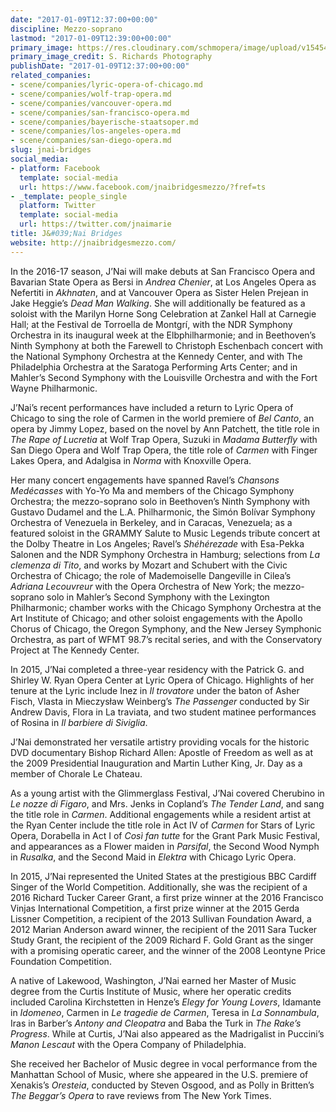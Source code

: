 ```yaml
---
date: "2017-01-09T12:37:00+00:00"
discipline: Mezzo-soprano
lastmod: "2017-01-09T12:39:00+00:00"
primary_image: https://res.cloudinary.com/schmopera/image/upload/v1545409169/media/webhook-uploads/1483965279322/2017-01-09---Bridges---S-Richards.jpg.jpg
primary_image_credit: S. Richards Photography
publishDate: "2017-01-09T12:37:00+00:00"
related_companies:
- scene/companies/lyric-opera-of-chicago.md
- scene/companies/wolf-trap-opera.md
- scene/companies/vancouver-opera.md
- scene/companies/san-francisco-opera.md
- scene/companies/bayerische-staatsoper.md
- scene/companies/los-angeles-opera.md
- scene/companies/san-diego-opera.md
slug: jnai-bridges
social_media:
- platform: Facebook
  template: social-media
  url: https://www.facebook.com/jnaibridgesmezzo/?fref=ts
- _template: people_single
  platform: Twitter
  template: social-media
  url: https://twitter.com/jnaimarie
title: J&#039;Nai Bridges
website: http://jnaibridgesmezzo.com/
---
```


In the 2016-17 season, J’Nai will make debuts at San Francisco Opera and Bavarian State Opera as Bersi in *Andrea Chenier*, at Los Angeles Opera as Nefertiti in *Akhnaten*, and at Vancouver Opera as Sister Helen Prejean in Jake Heggie’s *Dead Man Walking*. She will additionally be featured as a soloist with the Marilyn Horne Song Celebration at Zankel Hall at Carnegie Hall; at the Festival de Torroella de Montgrí, with the NDR Symphony Orchestra in its inaugural week at the Elbphilharmonie; and in Beethoven’s Ninth Symphony at both the Farewell to Christoph Eschenbach concert with the National Symphony Orchestra at the Kennedy Center, and with The Philadelphia Orchestra at the Saratoga Performing Arts Center; and in Mahler’s Second Symphony with the Louisville Orchestra and with the Fort Wayne Philharmonic.

J’Nai’s recent performances have included a return to Lyric Opera of Chicago to sing the role of Carmen in the world premiere of *Bel Canto*, an opera by Jimmy Lopez, based on the novel by Ann Patchett, the title role in *The Rape of Lucretia* at Wolf Trap Opera, Suzuki in *Madama Butterfly* with San Diego Opera and Wolf Trap Opera, the title role of *Carmen* with Finger Lakes Opera, and Adalgisa in *Norma* with Knoxville Opera.

Her many concert engagements have spanned Ravel’s *Chansons Medécasses* with Yo-Yo Ma and members of the Chicago Symphony Orchestra; the mezzo-soprano solo in Beethoven’s Ninth Symphony with Gustavo Dudamel and the L.A. Philharmonic, the Simón Bolívar Symphony Orchestra of Venezuela in Berkeley, and in Caracas, Venezuela; as a featured soloist in the GRAMMY Salute to Music Legends tribute concert at the Dolby Theatre in Los Angeles; Ravel’s *Shéhérezade* with Esa-Pekka Salonen and the NDR Symphony Orchestra in Hamburg; selections from *La clemenza di Tito*, and works by Mozart and Schubert with the Civic Orchestra of Chicago; the role of Mademoiselle Dangeville in Cilea’s *Adriana Lecouvreur* with the Opera Orchestra of New York; the mezzo-soprano solo in Mahler’s Second Symphony with the Lexington Philharmonic; chamber works with the Chicago Symphony Orchestra at the Art Institute of Chicago; and other soloist engagements with the Apollo Chorus of Chicago, the Oregon Symphony, and the New Jersey Symphonic Orchestra, as part of WFMT 98.7’s recital series, and with the Conservatory Project at The Kennedy Center.

In 2015, J’Nai completed a three-year residency with the Patrick G. and Shirley W. Ryan Opera Center at Lyric Opera of Chicago. Highlights of her tenure at the Lyric include Inez in *Il trovatore* under the baton of Asher Fisch, Vlasta in Mieczysław Weinberg’s *The Passenger* conducted by Sir Andrew Davis, Flora in La traviata, and two student matinee performances of Rosina in *Il barbiere di Siviglia*.

J’Nai demonstrated her versatile artistry providing vocals for the historic DVD documentary Bishop Richard Allen: Apostle of Freedom as well as at the 2009 Presidential Inauguration and Martin Luther King, Jr. Day as a member of Chorale Le Chateau.

As a young artist with the Glimmerglass Festival, J’Nai covered Cherubino in *Le nozze di Figaro*, and Mrs. Jenks in Copland’s *The Tender Land*, and sang the title role in *Carmen*. Additional engagements while a resident artist at the Ryan Center include the title role in Act IV of *Carmen* for Stars of Lyric Opera, Dorabella in Act I of *Così fan tutte* for the Grant Park Music Festival, and appearances as a Flower maiden in *Parsifal*, the Second Wood Nymph in *Rusalka*, and the Second Maid in *Elektra* with Chicago Lyric Opera.

In 2015, J’Nai represented the United States at the prestigious BBC Cardiff Singer of the World Competition. Additionally, she was the recipient of a 2016 Richard Tucker Career Grant, a first prize winner at the 2016 Francisco Vinjas International Competition, a first prize winner at the 2015 Gerda Lissner Competition, a recipient of the 2013 Sullivan Foundation Award, a 2012 Marian Anderson award winner, the recipient of the 2011 Sara Tucker Study Grant, the recipient of the 2009 Richard F. Gold Grant as the singer with a promising operatic career, and the winner of the 2008 Leontyne Price Foundation Competition.

A native of Lakewood, Washington, J’Nai earned her Master of Music degree from the Curtis Institute of Music, where her operatic credits included Carolina Kirchstetten in Henze’s *Elegy for Young Lovers*, Idamante in *Idomeneo*, Carmen in *Le tragedie de Carmen*, Teresa in *La Sonnambula*, Iras in Barber’s *Antony and Cleopatra* and Baba the Turk in *The Rake’s Progress*. While at Curtis, J’Nai also appeared as the Madrigalist in Puccini’s *Manon Lescaut* with the Opera Company of Philadelphia.

She received her Bachelor of Music degree in vocal performance from the Manhattan School of Music, where she appeared in the U.S. premiere of Xenakis’s *Oresteia*, conducted by Steven Osgood, and as Polly in Britten’s *The Beggar’s Opera* to rave reviews from The New York Times.
